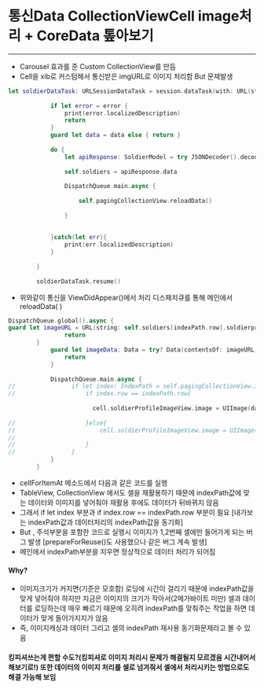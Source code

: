 # 통신Data CollectionViewCell image처리 + CoreData 톺아보기

***

* Carousel 효과를 준 Custom CollectionView를 만듬
* Cell을 xib로 커스텀해서 통신받은 imgURL로 이미지 처리함 But 문제발생

```swift
let soldierDataTask: URLSessionDataTask = session.dataTask(with: URL(string: APIConstants.soldierURL)!){ (data: Data?, response: URLResponse?, error: Error?) in
            
            if let error = error {
                print(error.localizedDescription)
                return
            }
            guard let data = data else { return }
            
            do {
                let apiResponse: SoldierModel = try JSONDecoder().decode(SoldierModel.self, from: data)
                
                self.soldiers = apiResponse.data
              
                DispatchQueue.main.async {
                    
                    self.pagingCollectionView.reloadData()
                 
                }
                
                
            }catch(let err){
                print(err.localizedDescription)
            }
            
        }
        
        soldierDataTask.resume()
```

* 위와같이 통신을 ViewDidAppear()에서 처리 디스패치큐를 통해 메인에서 reloadData( )

```swift
DispatchQueue.global().async {
guard let imageURL = URL(string: self.soldiers[indexPath.row].soldierprofile) else  {
                return
        }
            guard let imageData: Data = try? Data(contentsOf: imageURL) else {
                return
            }
            
            DispatchQueue.main.async {
//                if let index: IndexPath = self.pagingCollectionView.indexPath(for: cell){
//                    if index.row == indexPath.row{
                        
                        cell.soldierProfileImageView.image = UIImage(data: imageData)
                        
//                    }else{
//                        cell.soldierProfileImageView.image = UIImage(named: "mainBtnMail")
//
//                    }
//                }
            }
        }
```

* cellForItemAt 메소드에서 다음과 같은 코드를 실행
* TableView, CollectionView 에서도 셀을 재활용하기 때문에 indexPath값에 맞는 데이터와 이미지를 넣어줘야 재활용 후에도 데이터가 뒤바뀌지 않음
* 그래서 if let index 부분과 if index.row == indexPath.row 부분이 필요 [내가보는 indexPath값과 데이터처리의 indexPath값을 동기화]
* But , 주석부분을 포함한 코드로 실행시 이미지가 1,2번째 셀에만 들어가게 되는 버그 발생 [prepareForReuse()도 사용했으나 같은 버그 계속 발생]
* 메인에서 indexPath부분을 지우면 정상적으로 데이터 처리가 되어짐

#### Why?

* 이미지크기가 커지면(기준은 모호함) 로딩에 시간이 걸리기 때문에 indexPath값을 맞게 넣어줘야 하지만 지금은 이미지의 크기가 작아서(2메가바이트 미만) 셀과 데이터를 로딩하는데 매우 빠르기 때문에 오히려 indexPath를 맞춰주는 작업을 하면 데이터가 맞게 들어가지지가 않음
* 즉, 이미지캐싱과 데이터 그리고 셀의 indexPath 재사용 동기화문제라고 볼 수 있음

#### 킹피셔쓰는게 편할 수도?(킹피셔로 이미지 처리시 문제가 해결될지 모르겠음 시간내어서 해보기로!) 또한 데이터의 이미지 처리를 셀로 넘겨줘서 셀에서 처리시키는 방법으로도 해결 가능해 보임

